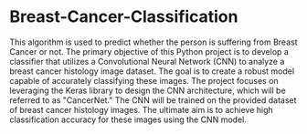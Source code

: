 # Breast-Cancer-Classification
This algorithm is used to predict whether the person is suffering from Breast Cancer or not.
The primary objective of this Python project is to develop a classifier that utilizes a Convolutional Neural Network (CNN) to analyze a breast cancer histology image dataset. The goal is to create a robust model capable of accurately classifying these images. The project focuses on leveraging the Keras library to design the CNN architecture, which will be referred to as "CancerNet." The CNN will be trained on the provided dataset of breast cancer histology images. The ultimate aim is to achieve high classification accuracy for these images using the CNN model.
